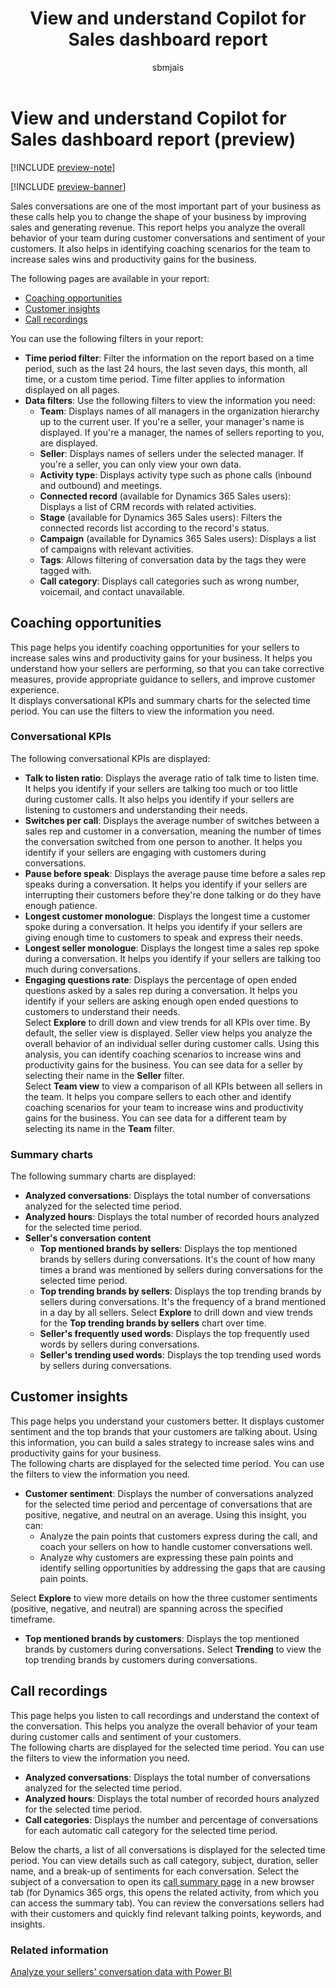 ﻿---
title: View and understand Copilot for Sales dashboard report
description: Learn how to identify coaching opportunities and increase sales wins and productivity gains for your business using the Copilot for Sales dashboard report.
ms.date: 11/29/2024
ms.topic: article
ms.service: microsoft-sales-copilot
author: sbmjais
ms.author: shjais
ms.custom:
  - ai-gen-docs-bap
  - ai-gen-desc
  - ai-seo-date:01/28/2024
---

# View and understand Copilot for Sales dashboard report (preview)

[!INCLUDE [preview-note](~/../shared-content/shared/preview-includes/preview-note-d365.md)]

[!INCLUDE [preview-banner](~/../shared-content/shared/preview-includes/preview-banner.md)]

Sales conversations are one of the most important part of your business as these calls help you to change the shape of your business by improving sales and generating revenue. This report helps you analyze the overall behavior of your team during customer conversations and sentiment of your customers. It also helps in identifying coaching scenarios for the team to increase sales wins and productivity gains for the business.

The following pages are available in your report:

- [Coaching opportunities](#coaching-opportunities)  
- [Customer insights](#customer-insights)  
- [Call recordings](#call-recordings)

You can use the following filters in your report:

- **Time period filter**: Filter the information on the report based on a time period, such as the last 24 hours, the last seven days, this month, all time, or a custom time period. Time filter applies to information displayed on all pages.  
- **Data filters**: Use the following filters to view the information you need:  
  - **Team**: Displays names of all managers in the organization hierarchy up to the current user. If you're a seller, your manager's name is displayed. If you're a manager, the names of sellers reporting to you, are displayed.  
  - **Seller**: Displays names of sellers under the selected manager. If you're a seller, you can only view your own data.  
  - **Activity type**: Displays activity type such as phone calls (inbound and outbound) and meetings.  
  - **Connected record** (available for Dynamics 365 Sales users): Displays a list of CRM records with related activities.  
  - **Stage** (available for Dynamics 365 Sales users): Filters the connected records list according to the record's status.  
  - **Campaign** (available for Dynamics 365 Sales users): Displays a list of campaigns with relevant activities.  
  - **Tags**: Allows filtering of conversation data by the tags they were tagged with.  
  - **Call category**: Displays call categories such as wrong number, voicemail, and contact unavailable.

## Coaching opportunities

This page helps you identify coaching opportunities for your sellers to increase sales wins and productivity gains for your business. It helps you understand how your sellers are performing, so that you can take corrective measures, provide appropriate guidance to sellers, and improve customer experience.  
It displays conversational KPIs and summary charts for the selected time period. You can use the filters to view the information you need.

### Conversational KPIs

The following conversational KPIs are displayed:

- **Talk to listen ratio**: Displays the average ratio of talk time to listen time. It helps you identify if your sellers are talking too much or too little during customer calls. It also helps you identify if your sellers are listening to customers and understanding their needs.  
- **Switches per call**: Displays the average number of switches between a sales rep and customer in a conversation, meaning the number of times the conversation switched from one person to another. It helps you identify if your sellers are engaging with customers during conversations.  
- **Pause before speak**: Displays the average pause time before a sales rep speaks during a conversation. It helps you identify if your sellers are interrupting their customers before they're done talking or do they have enough patience.  
- **Longest customer monologue**: Displays the longest time a customer spoke during a conversation. It helps you identify if your sellers are giving enough time to customers to speak and express their needs.  
- **Longest seller monologue**: Displays the longest time a sales rep spoke during a conversation. It helps you identify if your sellers are talking too much during conversations.  
- **Engaging questions rate**: Displays the percentage of open ended questions asked by a sales rep during a conversation. It helps you identify if your sellers are asking enough open ended questions to customers to understand their needs.  
Select **Explore** to drill down and view trends for all KPIs over time. By default, the seller view is displayed. Seller view helps you analyze the overall behavior of an individual seller during customer calls. Using this analysis, you can identify coaching scenarios to increase wins and productivity gains for the business. You can see data for a seller by selecting their name in the **Seller** filter.  
Select **Team view** to view a comparison of all KPIs between all sellers in the team. It helps you compare sellers to each other and identify coaching scenarios for your team to increase wins and productivity gains for the business. You can see data for a different team by selecting its name in the **Team** filter.

### Summary charts

The following summary charts are displayed:

- **Analyzed conversations**: Displays the total number of conversations analyzed for the selected time period.  
- **Analyzed hours**: Displays the total number of recorded hours analyzed for the selected time period.  
- **Seller's conversation content**  
  - **Top mentioned brands by sellers**: Displays the top mentioned brands by sellers during conversations. It's the count of how many times a brand was mentioned by sellers during conversations for the selected time period.  
  - **Top trending brands by sellers**: Displays the top trending brands by sellers during conversations. It's the frequency of a brand mentioned in a day by all sellers. Select **Explore** to drill down and view trends for the **Top trending brands by sellers** chart over time.  
  - **Seller's frequently used words**: Displays the top frequently used words by sellers during conversations.  
  - **Seller's trending used words**: Displays the top trending used words by sellers during conversations.

## Customer insights

This page helps you understand your customers better. It displays customer sentiment and the top brands that your customers are talking about. Using this information, you can build a sales strategy to increase sales wins and productivity gains for your business.  
The following charts are displayed for the selected time period. You can use the filters to view the information you need.  

- **Customer sentiment**: Displays the number of conversations analyzed for the selected time period and percentage of conversations that are positive, negative, and neutral on an average. Using this insight, you can:  
  - Analyze the pain points that customers express during the call, and coach your sellers on how to handle customer conversations well.  
  - Analyze why customers are expressing these pain points and identify selling opportunities by addressing the gaps that are causing pain points.  

Select **Explore** to view more details on how the three customer sentiments (positive, negative, and neutral) are spanning across the specified timeframe.  

- **Top mentioned brands by customers**: Displays the top mentioned brands by customers during conversations. Select **Trending** to view the top trending brands by customers during conversations.

## Call recordings

This page helps you listen to call recordings and understand the context of the conversation. This helps you analyze the overall behavior of your team during customer calls and sentiment of your customers.  
The following charts are displayed for the selected time period. You can use the filters to view the information you need.  

- **Analyzed conversations**: Displays the total number of conversations analyzed for the selected time period.  
- **Analyzed hours**: Displays the total number of recorded hours analyzed for the selected time period.  
- **Call categories**: Displays the number and percentage of conversations for each automatic call category for the selected time period.

Below the charts, a list of all conversations is displayed for the selected time period. You can view details such as call category, subject, duration, seller name, and a break-up of sentiments for each conversation. Select the subject of a conversation to open its [call summary page](view-understand-meeting-summary.md) in a new browser tab (for Dynamics 365 orgs, this opens the related activity, from which you can access the summary tab). You can review the conversations sellers had with their customers and quickly find relevant talking points, keywords, and insights.

### Related information

[Analyze your sellers' conversation data with Power BI](analyze-sellers-conv-data-pbi.md)